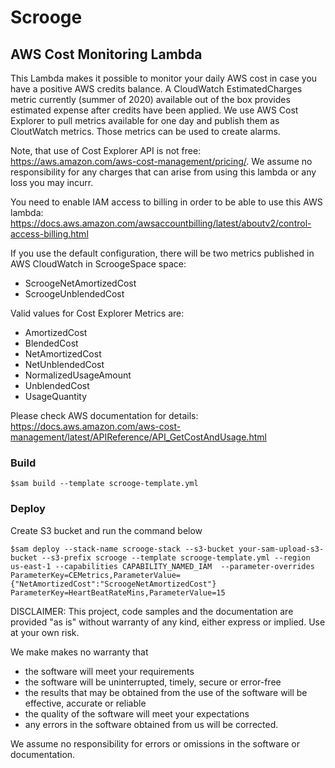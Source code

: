 # Scrooge

## AWS Cost Monitoring Lambda

This Lambda makes it possible to monitor your daily AWS cost in case you have a positive AWS credits balance. A CloudWatch EstimatedCharges metric currently (summer of 2020) available out of the box provides estimated expense after credits have been applied. We use AWS Cost Explorer to pull metrics available for one day and publish them as CloutWatch metrics. Those metrics can be used to create alarms.

Note, that use of Cost Explorer API is not free: https://aws.amazon.com/aws-cost-management/pricing/. We assume no responsibility for any charges that can arise from using this lambda or any loss you may incurr.

You need to enable IAM access to billing in order to be able to use this AWS lambda: https://docs.aws.amazon.com/awsaccountbilling/latest/aboutv2/control-access-billing.html

If you use the default configuration, there will be two metrics published in AWS CloudWatch in ScroogeSpace space: 

- ScroogeNetAmortizedCost
- ScroogeUnblendedCost

Valid values for Cost Explorer Metrics are:

- AmortizedCost
- BlendedCost
- NetAmortizedCost
- NetUnblendedCost
- NormalizedUsageAmount
- UnblendedCost
- UsageQuantity

Please check AWS documentation for details: https://docs.aws.amazon.com/aws-cost-management/latest/APIReference/API_GetCostAndUsage.html

### Build

```$sam build --template scrooge-template.yml ```

### Deploy

Create S3 bucket and run the command below

```$sam deploy --stack-name scrooge-stack --s3-bucket your-sam-upload-s3-bucket --s3-prefix scrooge --template scrooge-template.yml --region us-east-1 --capabilities CAPABILITY_NAMED_IAM  --parameter-overrides ParameterKey=CEMetrics,ParameterValue={"NetAmortizedCost":"ScroogeNetAmortizedCost"} ParameterKey=HeartBeatRateMins,ParameterValue=15```


DISCLAIMER: This project, code samples and the documentation are provided "as is" without warranty of any kind, either express or implied. Use at your own risk.

We make makes no warranty that

- the software will meet your requirements
- the software will be uninterrupted, timely, secure or error-free
- the results that may be obtained from the use of the software will be effective, accurate or reliable
- the quality of the software will meet your expectations
- any errors in the software obtained from us will be corrected.

We assume no responsibility for errors or omissions in the software or documentation.